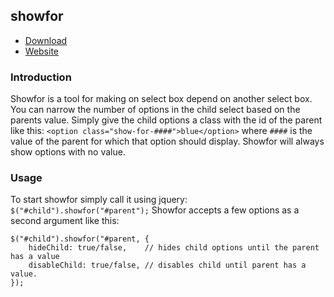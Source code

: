 showfor
-------

+ [Download][dl]
+ [Website][web]

[dl]: https://github.com/zmpeg/showfor/tarball/master
[web]: http://mjz.me/showfor/

### Introduction ###

Showfor is a tool for making on select box depend on another select box. You can narrow the number of options in the child select based on the parents value. Simply give the child options a class with the id of the parent like this: `<option class="show-for-####">blue</option>` where `####` is the value of the parent for which that option should display. Showfor will always show options with no value. 

### Usage ###

To start showfor simply call it using jquery: `$("#child").showfor("#parent");`
Showfor accepts a few options as a second argument like this:

    $("#child").showfor("#parent, {
        hideChild: true/false,    // hides child options until the parent has a value
        disableChild: true/false, // disables child until parent has a value.
    });